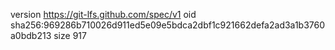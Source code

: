 version https://git-lfs.github.com/spec/v1
oid sha256:969286b710026d911ed5e09e5bdca2dbf1c921662defa2ad3a1b3760a0bdb213
size 917
